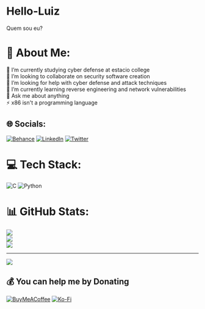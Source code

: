# Hello-Luiz
Quem sou eu?
# 💫 About Me:
🔭 I’m currently studying cyber defense at estacio college<br>👯 I’m looking to collaborate on security software creation<br>🤝 I’m looking for help with cyber defense and attack techniques<br>🌱 I’m currently learning reverse engineering  and network vulnerabilities<br>💬 Ask me about anything<br>⚡ x86 isn't a programming language


## 🌐 Socials:
[![Behance](https://img.shields.io/badge/Behance-1769ff?logo=behance&logoColor=white)](https://behance.net/luiz.number@gmail.com) [![LinkedIn](https://img.shields.io/badge/LinkedIn-%230077B5.svg?logo=linkedin&logoColor=white)](https://linkedin.com/in/https://www.linkedin.com/in/luiz3fernando) [![Twitter](https://img.shields.io/badge/Twitter-%231DA1F2.svg?logo=Twitter&logoColor=white)](https://twitter.com/@Luiz4Fernando) 

# 💻 Tech Stack:
![C](https://img.shields.io/badge/c-%2300599C.svg?style=for-the-badge&logo=c&logoColor=white) ![Python](https://img.shields.io/badge/python-3670A0?style=for-the-badge&logo=python&logoColor=ffdd54)
# 📊 GitHub Stats:
![](https://github-readme-stats.vercel.app/api?username=handyman0&theme=dark&hide_border=false&include_all_commits=false&count_private=false)<br/>
![](https://github-readme-streak-stats.herokuapp.com/?user=handyman0&theme=dark&hide_border=false)<br/>
![](https://github-readme-stats.vercel.app/api/top-langs/?username=handyman0&theme=dark&hide_border=false&include_all_commits=false&count_private=false&layout=compact)

---
[![](https://visitcount.itsvg.in/api?id=handyman0&icon=0&color=0)](https://visitcount.itsvg.in)

  ## 💰 You can help me by Donating
  [![BuyMeACoffee](https://img.shields.io/badge/Buy%20Me%20a%20Coffee-ffdd00?style=for-the-badge&logo=buy-me-a-coffee&logoColor=black)](https://buymeacoffee.com/buymeacoff.ee/luiznumberp) [![Ko-Fi](https://img.shields.io/badge/Ko--fi-F16061?style=for-the-badge&logo=ko-fi&logoColor=white)](https://ko-fi.com/ko-fi.com/luiznumber) 

  
<!-- Proudly created with GPRM ( https://gprm.itsvg.in ) -->
